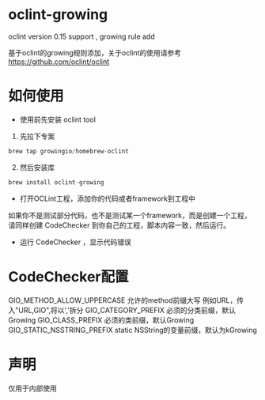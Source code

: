 # oclint-growing
oclint version 0.15 support , growing rule add

基于oclint的growing规则添加，关于oclint的使用请参考 https://github.com/oclint/oclint

# 如何使用

- 使用前先安装 oclint tool
1. 先拉下专案
```c
brew tap growingio/homebrew-oclint
```
2. 然后安装库
```c
brew install oclint-growing
```

- 打开OCLint工程，添加你的代码或者framework到工程中

如果你不是测试部分代码，也不是测试某一个framework，而是创建一个工程，请同样创建 CodeChecker 到你自己的工程，脚本内容一致，然后运行。

- 运行 CodeChecker ，显示代码错误


# CodeChecker配置

GIO_METHOD_ALLOW_UPPERCASE 允许的method前缀大写 例如URL，传入"URL,GIO",将以','拆分
GIO_CATEGORY_PREFIX 必须的分类前缀，默认Growing
GIO_CLASS_PREFIX 必须的类前缀，默认Growing
GIO_STATIC_NSSTRING_PREFIX static NSString的变量前缀，默认为kGrowing

# 声明

仅用于内部使用


